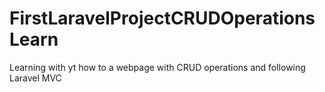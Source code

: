 # FirstLaravelProjectCRUDOperationsLearn
Learning with yt how to a webpage with CRUD operations and following Laravel MVC
